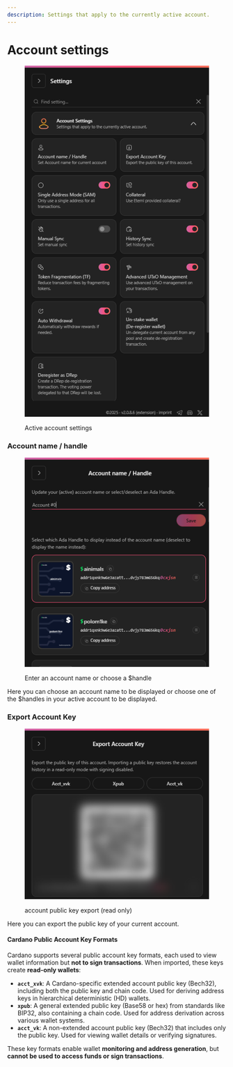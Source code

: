 ```yaml
---
description: Settings that apply to the currently active account.
---
```


# Account settings

<figure><img src="../../../.gitbook/assets/account_settings.png" alt=""><figcaption><p>Active account settings</p></figcaption></figure>

### Account name / handle

<figure><img src="../../../.gitbook/assets/Account_name_Handle.png" alt=""><figcaption><p>Enter an account name or choose a $handle</p></figcaption></figure>

Here you can choose an account name to be displayed or choose one of the $handles in your active account to be displayed.

### Export Account Key

<figure><img src="../../../.gitbook/assets/Account_public_key_export.png" alt=""><figcaption><p>account public key export (read only)</p></figcaption></figure>

Here you can export the public key of your current account.

#### Cardano Public Account Key Formats

Cardano supports several public account key formats, each used to view wallet information but **not to sign transactions**. When imported, these keys create **read-only wallets**:

* **`acct_xvk`**: A Cardano-specific extended account public key (Bech32), including both the public key and chain code. Used for deriving address keys in hierarchical deterministic (HD) wallets.
* **`xpub`**: A general extended public key (Base58 or hex) from standards like BIP32, also containing a chain code. Used for address derivation across various wallet systems.
* **`acct_vk`**: A non-extended account public key (Bech32) that includes only the public key. Used for viewing wallet details or verifying signatures.

These key formats enable wallet **monitoring and address generation**, but **cannot be used to access funds or sign transactions**.
